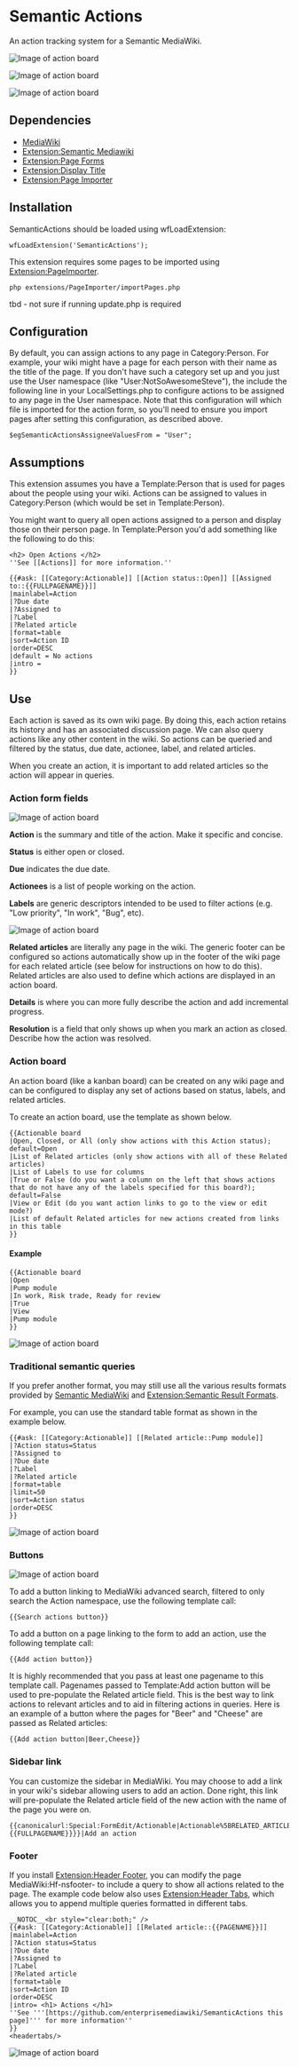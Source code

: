 # Semantic Actions
An action tracking system for a Semantic MediaWiki.

![Image of action board](/images/Action_board.png)

![Image of action board](/images/Action_board_table.png)

![Image of action board](/images/Action_form.png)

## Dependencies
* [MediaWiki](https://www.mediawiki.org/wiki/MediaWiki)
* [Extension:Semantic Mediawiki](https://www.mediawiki.org/wiki/Extension:Semantic_MediaWiki)
* [Extension:Page Forms](https://www.mediawiki.org/wiki/Extension:Page_Forms)
* [Extension:Display Title](https://www.mediawiki.org/wiki/Extension:Display_Title)
* [Extension:Page Importer](https://github.com/enterprisemediawiki/PageImporter)

## Installation
SemanticActions should be loaded using wfLoadExtension:

```
wfLoadExtension('SemanticActions');
```

This extension requires some pages to be imported using [Extension:PageImporter](https://github.com/enterprisemediawiki/PageImporter).

```
php extensions/PageImporter/importPages.php
```

tbd - not sure if running update.php is required

## Configuration
By default, you can assign actions to any page in Category:Person. For example, your wiki might have a page for each person with their name as the title of the page. If you don't have such a category set up and you just use the User namespace (like "User:NotSoAwesomeSteve"), the include the following line in your LocalSettings.php to configure actions to be assigned to any page in the User namespace. Note that this configuration will which file is imported for the action form, so you'll need to ensure you import pages after setting this configuration, as described above.

```
$egSemanticActionsAssigneeValuesFrom = "User";
```

## Assumptions
This extension assumes you have a Template:Person that is used for pages about the people using your wiki. Actions can be assigned to values in Category:Person (which would be set in Template:Person).

You might want to query all open actions assigned to a person and display those on their person page. In Template:Person you'd add something like the following to do this:

```
<h2> Open Actions </h2>
''See [[Actions]] for more information.''

{{#ask: [[Category:Actionable]] [[Action status::Open]] [[Assigned to::{{FULLPAGENAME}}]]
|mainlabel=Action
|?Due date
|?Assigned to
|?Label
|?Related article
|format=table
|sort=Action ID
|order=DESC
|default = No actions
|intro = 
}}
```

## Use
Each action is saved as its own wiki page. By doing this, each action retains its history and has an associated discussion page. We can also query actions like any other content in the wiki. So actions can be queried and filtered by the status, due date, actionee, label, and related articles.

When you create an action, it is important to add related articles so the action will appear in queries.

### Action form fields
![Image of action board](/images/Action_form.png)

**Action** is the summary and title of the action. Make it specific and concise.

**Status** is either open or closed.

**Due** indicates the due date.

**Actionees** is a list of people working on the action.

**Labels** are generic descriptors intended to be used to filter actions (e.g. "Low priority", "In work", "Bug", etc).

![Image of action board](/images/Action_labels.png)

**Related articles** are literally any page in the wiki. The generic footer can be configured so actions automatically show up in the footer of the wiki page for each related article (see below for instructions on how to do this). Related articles are also used to define which actions are displayed in an action board.

**Details** is where you can more fully describe the action and add incremental progress.

**Resolution** is a field that only shows up when you mark an action as closed. Describe how the action was resolved.

### Action board
An action board (like a kanban board) can be created on any wiki page and can be configured to display any set of actions based on status, labels, and related articles.

To create an action board, use the template as shown below.

```
{{Actionable board
|Open, Closed, or All (only show actions with this Action status); default=Open
|List of Related articles (only show actions with all of these Related articles)
|List of Labels to use for columns
|True or False (do you want a column on the left that shows actions that do not have any of the labels specified for this board?); default=False
|View or Edit (do you want action links to go to the view or edit mode?)
|List of default Related articles for new actions created from links in this table
}}
```

#### Example
```
{{Actionable board
|Open
|Pump module
|In work, Risk trade, Ready for review
|True
|View
|Pump module
}}
```

![Image of action board](/images/Action_board.png)

### Traditional semantic queries
If you prefer another format, you may still use all the various results formats provided by [Semantic MediaWiki](https://www.semantic-mediawiki.org/wiki/Help:Result_formats) and [Extension:Semantic Result Formats](https://www.semantic-mediawiki.org/wiki/Extension:Semantic_Result_Formats).

For example, you can use the standard table format as shown in the example below.

```
{{#ask: [[Category:Actionable]] [[Related article::Pump module]]
|?Action status=Status
|?Assigned to
|?Due date
|?Label
|?Related article
|format=table
|limit=50
|sort=Action status
|order=DESC
}}
```

![Image of action board](/images/Action_board_table.png)

### Buttons
![Image of action board](/images/Action_search_add_buttons.png)

To add a button linking to MediaWiki advanced search, filtered to only search the Action namespace, use the following template call:

```
{{Search actions button}}
```

To add a button on a page linking to the form to add an action, use the following template call:

```
{{Add action button}}
```

It is highly recommended that you pass at least one pagename to this template call. Pagenames passed to Template:Add action button will be used to pre-populate the Related article field. This is the best way to link actions to relevant articles and to aid in filtering actions in queries. Here is an example of a button where the pages for "Beer" and "Cheese" are passed as Related articles:

```
{{Add action button|Beer,Cheese}}
```

### Sidebar link
You can customize the sidebar in MediaWiki. You may choose to add a link in your wiki's sidebar allowing users to add an action. Done right, this link will pre-populate the Related article field of the new action with the name of the page you were on.

```
{{canonicalurl:Special:FormEdit/Actionable|Actionable%5BRELATED_ARTICLE%5D={{FULLPAGENAME}}}}|Add an action
```

### Footer
If you install [Extension:Header Footer](https://www.mediawiki.org/wiki/Extension:Header_Footer), you can modify the page MediaWiki:Hf-nsfooter- to include a query to show all actions related to the page. The example code below also uses [Extension:Header Tabs](https://www.mediawiki.org/wiki/Extension:Header_Tabs), which allows you to append multiple queries formatted in different tabs.

```
__NOTOC__<br style="clear:both;" />
{{#ask: [[Category:Actionable]] [[Related article::{{PAGENAME}}]]
|mainlabel=Action
|?Action status=Status
|?Due date
|?Assigned to
|?Label
|?Related article
|format=table
|sort=Action ID
|order=DESC
|intro= <h1> Actions </h1>
''See '''[https://github.com/enterprisemediawiki/SemanticActions this page]''' for more information''
}}
<headertabs/>
```
![Image of action board](/images/Action_footer.png)
